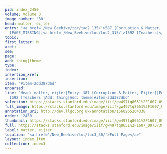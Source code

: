 ```yaml
---
pid: index_2450
volume: Volume 3
image_number: '30'
head: matter, eijter
entry: "<a href='/New_Beehive/toc/toc2_135/'>587 [Corruption & Matter, Eijter]</a>|831
  [PAGE_MISSING]|<a href='/New_Beehive/toc/toc2_313/'>1592 [Teachers]</a>"
topic: 
first_letter: M
xref: 
see: 
page: 
add: thing|theme
type: 
index: 
insertion_xref: 
insertion: 
item: "#item-2dd387dbd"
unparsed: 
line: 'Head: matter, eijter|Entry: 587 [Corruption & Matter, Eijter]|Entry: 831 [PAGE_MISSING]|Entry:
  1592 [Teachers]|Add: thing|Add: theme|#item-2dd387dbd'
selection: https://stacks.stanford.edu/image/iiif/gw497tq8651%2F1607_0973/396,2211,773,207/full/0/default.jpg
full_image: https://stacks.stanford.edu/image/iiif/gw497tq8651%2F1607_0973/full/full/0/default.jpg
annotation_uri: http://dev.llgc.org.uk/annotation/1560265264338
order: '2450'
thumbnail: https://stacks.stanford.edu/image/iiif/gw497tq8651%2F1607_0973/396,2211,773,207/150,/0/default.jpg
full: https://stacks.stanford.edu/image/iiif/gw497tq8651%2F1607_0973/396,2211,773,207/full/0/default.jpg
label: matter, eijter
location: "<a href='/New_Beehive/toc/toc3_30/'>Full Page</a>"
layout: index_item
collection: index3
---
```


